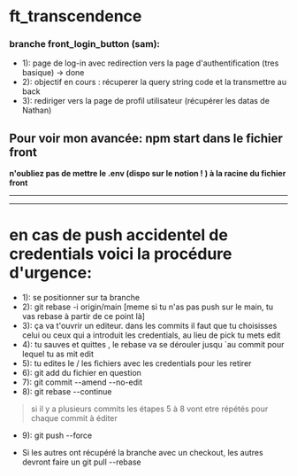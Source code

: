 # ft_transcendence



### branche front_login_button (sam):
* 1): page de log-in avec redirection vers la page d'authentification  (tres basique) -> done
* 2): objectif en cours : récuperer la query string code et la transmettre au back
* 3): rediriger vers la page de profil utilisateur (récupérer les datas de Nathan) 

## Pour voir mon avancée: npm start dans le fichier front
__n'oubliez pas de mettre le .env (dispo sur le notion ! ) à la racine du fichier front__

________________________________________________________________________________________________________
________________________________________________________________________________________________________

# en cas de push accidentel de credentials voici la procédure d'urgence:
* 1): se positionner sur ta branche
* 2): git rebase -i origin/main [meme si tu n'as pas push sur le main, tu vas rebase à partir de ce point là]
* 3): ça va t'ouvrir un editeur. dans les commits il faut que tu choisisses celui ou ceux qui a introduit les credentials, au lieu de pick tu mets edit
* 4): tu sauves et quittes , le rebase va se dérouler jusqu `au commit pour lequel tu as mit edit
* 5): tu edites le / les fichiers avec les credentials pour les retirer
* 6): git add du fichier en question
* 7): git commit --amend --no-edit
* 8): git rebase --continue

> si il y a plusieurs commits les étapes 5 à 8 vont etre répétés pour chaque commit à éditer 

* 9): git push --force

* Si les autres ont récupéré la branche avec un checkout, les autres devront faire un git pull --rebase

